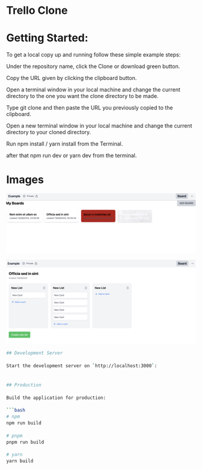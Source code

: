 # Trello Clone

# Getting Started:
To get a local copy up and running follow these simple example steps:

Under the repository name, click the Clone or download green button.

Copy the URL given by clicking the clipboard button.

Open a terminal window in your local machine and change the current directory to the one you want the clone directory to be made.

Type git clone and then paste the URL you previously copied to the clipboard.

Open a new terminal window in your local machine and change the current directory to your cloned directory.

Run npm install / yarn install from the Terminal.

after that npm run dev or yarn dev from the terminal.

# Images 

![home](./images/img1.png)

![home2](./images/img2.png)

```bash
## Development Server

Start the development server on `http://localhost:3000`:


## Production

Build the application for production:

```bash
# npm
npm run build

# pnpm
pnpm run build

# yarn
yarn build

```




